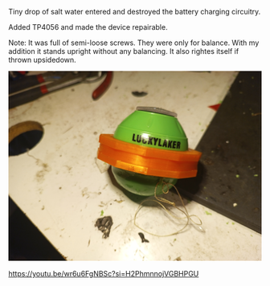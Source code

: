 Tiny drop of salt water entered and destroyed the battery charging circuitry.

Added TP4056 and made the device repairable.

Note: It was full of semi-loose screws.  They were only for balance. With my
addition it stands upright without any balancing. It also rightes itself
if thrown upsidedown.

<img src=IMG_20240414_120415_749.jpg>

https://youtu.be/wr6u6FgNBSc?si=H2PhmnnojVGBHPGU
